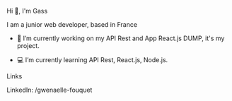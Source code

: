 Hi 👋, I'm Gass

I am a junior web developer, based in France

- 📁 I’m currently working on my API Rest and App React.js DUMP, it's my project.

- 💻 I’m currently learning API Rest, React.js, Node.js.


Links

LinkedIn: /gwenaelle-fouquet
<!--
**Gass-Dev/Gass-Dev** is a ✨ _special_ ✨ repository because its `README.md` (this file) appears on your GitHub profile.

